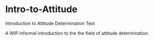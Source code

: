 # Intro-to-Attitude
Introduction to Attitude Determination Text

A WIP informal introduction to the the field of attitude determination.
